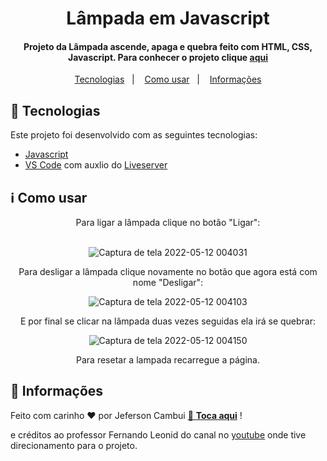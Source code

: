 <h1 align="center">
    Lâmpada em Javascript
</h1>

<h4 align="center">
 Projeto da Lâmpada ascende, apaga e quebra feito com HTML, CSS, Javascript. 
 Para conhecer o projeto clique <a href="lampada-jef.netlify.app"><strong>aqui</a></strong> 
</h4>

<p align="center">
  <a href="#rocket-tecnologias">Tecnologias</a>&nbsp;&nbsp;&nbsp;|&nbsp;&nbsp;&nbsp;
  <a href="#information_source-como-usar">Como usar</a>&nbsp;&nbsp;&nbsp;|&nbsp;&nbsp;&nbsp;
  <a href="#memo-informações">Informações</a>

</p>

## :rocket: Tecnologias

Este projeto foi desenvolvido com as seguintes tecnologias:

-  [Javascript][js]
-  [VS Code][vc] com auxlio do [Liveserver][ls]

## :information_source: Como usar
<div align="center">     
  Para ligar a lâmpada clique no botão "Ligar":
  <br>
  <br>
    
 ![Captura de tela 2022-05-12 004031](https://user-images.githubusercontent.com/47721080/167990616-5402de6b-0f35-4c45-84fa-845fb0c12cb6.png)
  

  Para desligar a lâmpada clique novamente no botão que agora está com nome "Desligar":<br>

  ![Captura de tela 2022-05-12 004103](https://user-images.githubusercontent.com/47721080/167990880-54a93a39-8d53-4434-851c-a372ad2aca32.png)

  E por final se clicar na lâmpada duas vezes seguidas ela irá se quebrar:<br>

  ![Captura de tela 2022-05-12 004150](https://user-images.githubusercontent.com/47721080/167991141-248c1234-043e-4e99-ab56-5109511a7df0.png)
  
  Para resetar a lampada recarregue a página.<br>
  
</div>


## :memo: Informações
Feito com carinho ♥ por Jeferson Cambui <a href="https://www.linkedin.com/in/jefersoncambui/">:wave: <strong>Toca aqui</a></strong> ! <br>

e créditos ao professor Fernando Leonid do canal no <a href="https://www.youtube.com/c/FernandoLeonid">youtube</a> onde tive direcionamento para o projeto.

[vc]: https://code.visualstudio.com/
[js]: https://www.javascript.com/learn
[ls]: https://marketplace.visualstudio.com/items?itemName=ritwickdey.LiveServer
